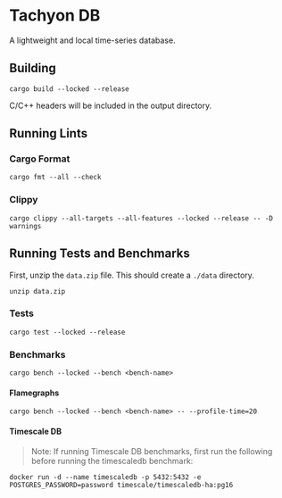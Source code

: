 # Tachyon DB

A lightweight and local time-series database.

## Building
```
cargo build --locked --release
```

C/C++ headers will be included in the output directory.

## Running Lints

### Cargo Format
```
cargo fmt --all --check
```

### Clippy
```
cargo clippy --all-targets --all-features --locked --release -- -D warnings
```

## Running Tests and Benchmarks
First, unzip the `data.zip` file. This should create a `./data` directory.
```
unzip data.zip
```

### Tests
```
cargo test --locked --release
```

### Benchmarks
```
cargo bench --locked --bench <bench-name>
```

#### Flamegraphs
```
cargo bench --locked --bench <bench-name> -- --profile-time=20
```

#### Timescale DB
> Note: If running Timescale DB benchmarks, first run the following before running the timescaledb benchmark:
```
docker run -d --name timescaledb -p 5432:5432 -e POSTGRES_PASSWORD=password timescale/timescaledb-ha:pg16
```

